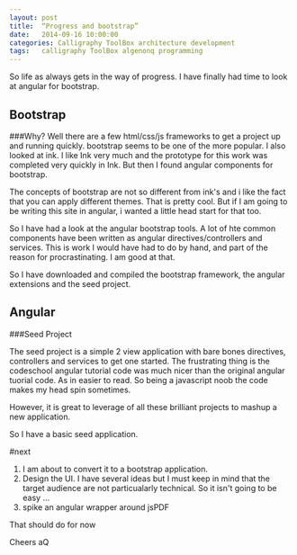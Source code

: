 ```yaml
---
layout: post 
title:  “Progress and bootstrap” 
date:   2014-09-16 10:00:00 
categories: Calligraphy ToolBox architecture development
tags:   calligraphy ToolBox algenonq programming
---
```

So life as always gets in the way of progress. I have finally had time to look at angular for bootstrap.

Bootstrap
-------

###Why? 
Well there are a few html/css/js frameworks to get a project up and running quickly. bootstrap seems to be one of the more popular. I also looked at ink. I like Ink very much and the prototype for this work was completed very quickly in Ink. But then I found angular components for bootstrap. 

The concepts of bootstrap are not so different from ink's and i like the fact that you can apply different themes. That is pretty cool. But if I am going to be writing this site in angular, i wanted a little head start for that too.

So I have had a look at the angular bootstrap tools. A lot of hte common components have been written as angular directives/controllers and services. This is work I would have had to do by hand, and part of the reason for procrastinating. I am good at that.

So I have downloaded and compiled the bootstrap framework, the angular extensions and the seed project.


Angular
-------

###Seed Project

The seed project is a simple 2 view application with bare bones directives, controllers and services to get one started. The frustrating thing is the codeschool angular tutorial code was much nicer than the original angular tuorial code. As in easier to read. So being a javascript noob the code makes my head spin sometimes.


However, it is great to leverage of all these brilliant projects to mashup a new application.

So I have a basic seed application.

#next

1. I am about to convert it to a bootstrap application. 
1. Design the UI. I have several ideas but I must keep in mind that the target audience are not particualarly technical. So it isn't going to be easy ...
1. spike an angular wrapper around jsPDF

That should do for now


Cheers aQ
